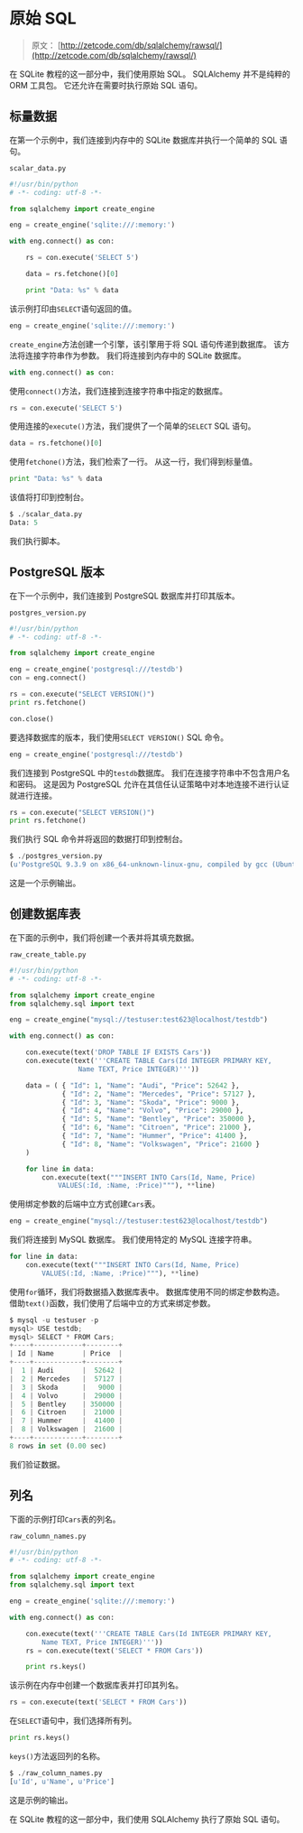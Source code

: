 # 原始 SQL

> 原文： [http://zetcode.com/db/sqlalchemy/rawsql/](http://zetcode.com/db/sqlalchemy/rawsql/)

在 SQLite 教程的这一部分中，我们使用原始 SQL。 SQLAlchemy 并不是纯粹的 ORM 工具包。 它还允许在需要时执行原始 SQL 语句。

## 标量数据

在第一个示例中，我们连接到内存中的 SQLite 数据库并执行一个简单的 SQL 语句。

`scalar_data.py`

```py
#!/usr/bin/python
# -*- coding: utf-8 -*-

from sqlalchemy import create_engine

eng = create_engine('sqlite:///:memory:')

with eng.connect() as con:

    rs = con.execute('SELECT 5')

    data = rs.fetchone()[0]

    print "Data: %s" % data  

```

该示例打印由`SELECT`语句返回的值。

```py
eng = create_engine('sqlite:///:memory:')

```

`create_engine`方法创建一个引擎，该引擎用于将 SQL 语句传递到数据库。 该方法将连接字符串作为参数。 我们将连接到内存中的 SQLite 数据库。

```py
with eng.connect() as con:

```

使用`connect()`方法，我们连接到连接字符串中指定的数据库。

```py
rs = con.execute('SELECT 5')

```

使用连接的`execute()`方法，我们提供了一个简单的`SELECT` SQL 语句。

```py
data = rs.fetchone()[0]

```

使用`fetchone()`方法，我们检索了一行。 从这一行，我们得到标量值。

```py
print "Data: %s" % data 

```

该值将打印到控制台。

```py
$ ./scalar_data.py 
Data: 5

```

我们执行脚本。

## PostgreSQL 版本

在下一个示例中，我们连接到 PostgreSQL 数据库并打印其版本。

`postgres_version.py`

```py
#!/usr/bin/python
# -*- coding: utf-8 -*-

from sqlalchemy import create_engine

eng = create_engine('postgresql:///testdb')
con = eng.connect()

rs = con.execute("SELECT VERSION()")
print rs.fetchone()

con.close()

```

要选择数据库的版本，我们使用`SELECT VERSION()` SQL 命令。

```py
eng = create_engine('postgresql:///testdb')

```

我们连接到 PostgreSQL 中的`testdb`数据库。 我们在连接字符串中不包含用户名和密码。 这是因为 PostgreSQL 允许在其信任认证策略中对本地连接不进行认证就进行连接。

```py
rs = con.execute("SELECT VERSION()")
print rs.fetchone()

```

我们执行 SQL 命令并将返回的数据打印到控制台。

```py
$ ./postgres_version.py 
(u'PostgreSQL 9.3.9 on x86_64-unknown-linux-gnu, compiled by gcc (Ubuntu 4.8.4-2ubuntu1~14.04) 4.8.4, 64-bit',)

```

这是一个示例输出。

## 创建数据库表

在下面的示例中，我们将创建一个表并将其填充数据。

`raw_create_table.py`

```py
#!/usr/bin/python
# -*- coding: utf-8 -*-

from sqlalchemy import create_engine
from sqlalchemy.sql import text

eng = create_engine("mysql://testuser:test623@localhost/testdb")

with eng.connect() as con:

    con.execute(text('DROP TABLE IF EXISTS Cars'))
    con.execute(text('''CREATE TABLE Cars(Id INTEGER PRIMARY KEY, 
                 Name TEXT, Price INTEGER)'''))

    data = ( { "Id": 1, "Name": "Audi", "Price": 52642 },
             { "Id": 2, "Name": "Mercedes", "Price": 57127 },
             { "Id": 3, "Name": "Skoda", "Price": 9000 },
             { "Id": 4, "Name": "Volvo", "Price": 29000 },
             { "Id": 5, "Name": "Bentley", "Price": 350000 },
             { "Id": 6, "Name": "Citroen", "Price": 21000 },
             { "Id": 7, "Name": "Hummer", "Price": 41400 },
             { "Id": 8, "Name": "Volkswagen", "Price": 21600 }
    )

    for line in data:
        con.execute(text("""INSERT INTO Cars(Id, Name, Price) 
            VALUES(:Id, :Name, :Price)"""), **line)

```

使用绑定参数的后端中立方式创建`Cars`表。

```py
eng = create_engine("mysql://testuser:test623@localhost/testdb")

```

我们将连接到 MySQL 数据库。 我们使用特定的 MySQL 连接字符串。

```py
for line in data:
    con.execute(text("""INSERT INTO Cars(Id, Name, Price) 
        VALUES(:Id, :Name, :Price)"""), **line)

```

使用`for`循环，我们将数据插入数据库表中。 数据库使用不同的绑定参数构造。 借助`text()`函数，我们使用了后端中立的方式来绑定参数。

```py
$ mysql -u testuser -p
mysql> USE testdb;
mysql> SELECT * FROM Cars;
+----+------------+--------+
| Id | Name       | Price  |
+----+------------+--------+
|  1 | Audi       |  52642 |
|  2 | Mercedes   |  57127 |
|  3 | Skoda      |   9000 |
|  4 | Volvo      |  29000 |
|  5 | Bentley    | 350000 |
|  6 | Citroen    |  21000 |
|  7 | Hummer     |  41400 |
|  8 | Volkswagen |  21600 |
+----+------------+--------+
8 rows in set (0.00 sec)

```

我们验证数据。

## 列名

下面的示例打印`Cars`表的列名。

`raw_column_names.py`

```py
#!/usr/bin/python
# -*- coding: utf-8 -*-

from sqlalchemy import create_engine
from sqlalchemy.sql import text

eng = create_engine('sqlite:///:memory:')

with eng.connect() as con:

    con.execute(text('''CREATE TABLE Cars(Id INTEGER PRIMARY KEY,
        Name TEXT, Price INTEGER)'''))
    rs = con.execute(text('SELECT * FROM Cars'))

    print rs.keys()

```

该示例在内存中创建一个数据库表并打印其列名。

```py
rs = con.execute(text('SELECT * FROM Cars'))

```

在`SELECT`语句中，我们选择所有列。

```py
print rs.keys()

```

`keys()`方法返回列的名称。

```py
$ ./raw_column_names.py 
[u'Id', u'Name', u'Price']

```

这是示例的输出。

在 SQLite 教程的这一部分中，我们使用 SQLAlchemy 执行了原始 SQL 语句。
